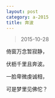 ```yaml
---
layout: post
category: a-2015
title: 奔波
---
```


> 2015-10-28

倚窗万念暂寂静，

伏枥千里且奔波。

一脸卑微虔诚相，

可是梦里见佛佗？‌‌